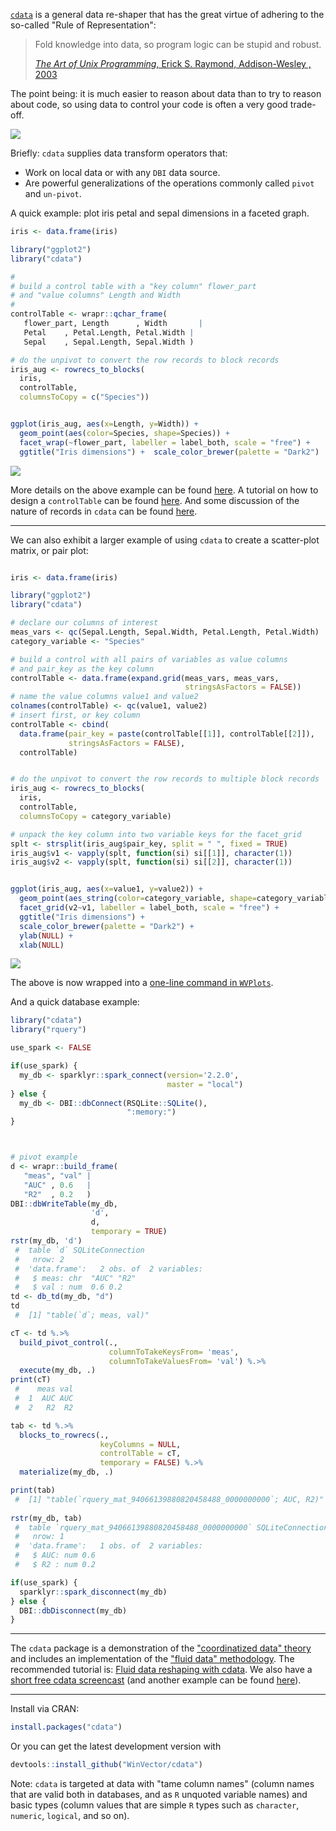 
<!-- README.md is generated from README.Rmd. Please edit that file -->
[`cdata`](https://CRAN.R-project.org/package=cdata) is a general data re-shaper that has the great virtue of adhering to the so-called "Rule of Representation":

> Fold knowledge into data, so program logic can be stupid and robust.
>
> [*The Art of Unix Programming*, Erick S. Raymond, Addison-Wesley , 2003](http://www.catb.org/esr/writings/taoup/html/ch01s06.html#id2878263)

The point being: it is much easier to reason about data than to try to reason about code, so using data to control your code is often a very good trade-off.

![](https://raw.githubusercontent.com/WinVector/cdata/master/tools/cdata.png)

Briefly: `cdata` supplies data transform operators that:

-   Work on local data or with any `DBI` data source.
-   Are powerful generalizations of the operations commonly called `pivot` and `un-pivot`.

A quick example: plot iris petal and sepal dimensions in a faceted graph.

``` r
iris <- data.frame(iris)

library("ggplot2")
library("cdata")

#
# build a control table with a "key column" flower_part
# and "value columns" Length and Width
#
controlTable <- wrapr::qchar_frame(
   flower_part, Length      , Width       |
   Petal    , Petal.Length, Petal.Width |
   Sepal    , Sepal.Length, Sepal.Width )

# do the unpivot to convert the row records to block records
iris_aug <- rowrecs_to_blocks(
  iris,
  controlTable,
  columnsToCopy = c("Species"))


ggplot(iris_aug, aes(x=Length, y=Width)) +
  geom_point(aes(color=Species, shape=Species)) + 
  facet_wrap(~flower_part, labeller = label_both, scale = "free") +
  ggtitle("Iris dimensions") +  scale_color_brewer(palette = "Dark2")
```

![](tools/README-ex0-1.png)

More details on the above example can be found [here](http://www.win-vector.com/blog/2018/10/faceted-graphs-with-cdata-and-ggplot2/). A tutorial on how to design a `controlTable` can be found [here](https://winvector.github.io/cdata/articles/design.html).
And some discussion of the nature of records in `cdata` can be found [here](https://winvector.github.io/cdata/articles/blocksrecs.html).

------------------------------------------------------------------------

We can also exhibit a larger example of using `cdata` to create a scatter-plot matrix, or pair plot:

``` r

iris <- data.frame(iris)

library("ggplot2")
library("cdata")

# declare our columns of interest
meas_vars <- qc(Sepal.Length, Sepal.Width, Petal.Length, Petal.Width)
category_variable <- "Species"

# build a control with all pairs of variables as value columns
# and pair_key as the key column
controlTable <- data.frame(expand.grid(meas_vars, meas_vars, 
                                       stringsAsFactors = FALSE))
# name the value columns value1 and value2
colnames(controlTable) <- qc(value1, value2)
# insert first, or key column
controlTable <- cbind(
  data.frame(pair_key = paste(controlTable[[1]], controlTable[[2]]),
             stringsAsFactors = FALSE),
  controlTable)


# do the unpivot to convert the row records to multiple block records
iris_aug <- rowrecs_to_blocks(
  iris,
  controlTable,
  columnsToCopy = category_variable)

# unpack the key column into two variable keys for the facet_grid
splt <- strsplit(iris_aug$pair_key, split = " ", fixed = TRUE)
iris_aug$v1 <- vapply(splt, function(si) si[[1]], character(1))
iris_aug$v2 <- vapply(splt, function(si) si[[2]], character(1))


ggplot(iris_aug, aes(x=value1, y=value2)) +
  geom_point(aes_string(color=category_variable, shape=category_variable)) + 
  facet_grid(v2~v1, labeller = label_both, scale = "free") +
  ggtitle("Iris dimensions") +
  scale_color_brewer(palette = "Dark2") +
  ylab(NULL) + 
  xlab(NULL)
```

![](tools/README-ex0_1-1.png)

The above is now wrapped into a [one-line command in `WVPlots`](https://winvector.github.io/WVPlots/reference/PairPlot.html).

And a quick database example:

``` r
library("cdata")
library("rquery")

use_spark <- FALSE

if(use_spark) {
  my_db <- sparklyr::spark_connect(version='2.2.0', 
                                   master = "local")
} else {
  my_db <- DBI::dbConnect(RSQLite::SQLite(),
                          ":memory:")
}



# pivot example
d <- wrapr::build_frame(
   "meas", "val" |
   "AUC" , 0.6   |
   "R2"  , 0.2   )
DBI::dbWriteTable(my_db,
                  'd',
                  d,
                  temporary = TRUE)
rstr(my_db, 'd')
 #  table `d` SQLiteConnection 
 #   nrow: 2 
 #  'data.frame':   2 obs. of  2 variables:
 #   $ meas: chr  "AUC" "R2"
 #   $ val : num  0.6 0.2
td <- db_td(my_db, "d")
td
 #  [1] "table(`d`; meas, val)"

cT <- td %.>%
  build_pivot_control(.,
                      columnToTakeKeysFrom= 'meas',
                      columnToTakeValuesFrom= 'val') %.>%
  execute(my_db, .)
print(cT)
 #    meas val
 #  1  AUC AUC
 #  2   R2  R2

tab <- td %.>%
  blocks_to_rowrecs(.,
                    keyColumns = NULL,
                    controlTable = cT,
                    temporary = FALSE) %.>%
  materialize(my_db, .)

print(tab)
 #  [1] "table(`rquery_mat_94066139880820458488_0000000000`; AUC, R2)"
  
rstr(my_db, tab)
 #  table `rquery_mat_94066139880820458488_0000000000` SQLiteConnection 
 #   nrow: 1 
 #  'data.frame':   1 obs. of  2 variables:
 #   $ AUC: num 0.6
 #   $ R2 : num 0.2

if(use_spark) {
  sparklyr::spark_disconnect(my_db)
} else {
  DBI::dbDisconnect(my_db)
}
```

------------------------------------------------------------------------

The `cdata` package is a demonstration of the ["coordinatized data" theory](http://winvector.github.io/FluidData/RowsAndColumns.html) and includes an implementation of the ["fluid data" methodology](http://winvector.github.io/FluidData/FluidData.html). The recommended tutorial is: [Fluid data reshaping with cdata](http://winvector.github.io/FluidData/FluidDataReshapingWithCdata.html). We also have a [short free cdata screencast](https://youtu.be/4cYbP3kbc0k) (and another example can be found [here](http://winvector.github.io/FluidData/DataWranglingAtScale.html)).

------------------------------------------------------------------------

Install via CRAN:

``` r
install.packages("cdata")
```

Or you can get the latest development version with

``` r
devtools::install_github("WinVector/cdata")
```

Note: `cdata` is targeted at data with "tame column names" (column names that are valid both in databases, and as `R` unquoted variable names) and basic types (column values that are simple `R` types such as `character`, `numeric`, `logical`, and so on).
